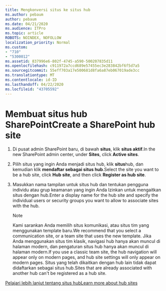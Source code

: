 ```yaml
---
title: Mengkonversi situs ke situs hub
ms.author: pebaum
author: pebaum
ms.date: 04/21/2020
ms.audience: ITPro
ms.topic: article
ROBOTS: NOINDEX, NOFOLLOW
localization_priority: Normal
ms.custom:
- "710"
- "5300012"
ms.assetid: 837996e6-802f-4745-a590-500207835d11
ms.openlocfilehash: c911972a7ccd689e57455ec3e283842bf6f5d7a5
ms.sourcegitcommit: 55eff703a17e500681d8fa6a87eb067019ade3cc
ms.translationtype: MT
ms.contentlocale: id-ID
ms.lasthandoff: 04/22/2020
ms.locfileid: "43705592"
---
```

# <a name="create-a-sharepoint-hub-site"></a><span data-ttu-id="20870-102">Membuat situs hub SharePoint</span><span class="sxs-lookup"><span data-stu-id="20870-102">Create a SharePoint hub site</span></span>

1. <span data-ttu-id="20870-103">Di pusat admin SharePoint baru, di bawah **situs**, klik **situs aktif**.</span><span class="sxs-lookup"><span data-stu-id="20870-103">In the new SharePoint admin center, under **Sites**, click **Active sites**.</span></span>

2. <span data-ttu-id="20870-104">Pilih situs yang ingin Anda menjadi situs hub, klik **situs**hub, dan kemudian klik **mendaftar sebagai situs hub**.</span><span class="sxs-lookup"><span data-stu-id="20870-104">Select the site you want to be a hub site, click **Hub site**, and then click **Register as hub site**.</span></span>

3. <span data-ttu-id="20870-105">Masukkan nama tampilan untuk situs hub dan tentukan pengguna individu atau grup keamanan yang ingin Anda Izinkan untuk mengaitkan situs dengan hub.</span><span class="sxs-lookup"><span data-stu-id="20870-105">Enter a display name for the hub site and specify the individual users or security groups you want to allow to associate sites with the hub.</span></span>

    > [!NOTE]
    >  <span data-ttu-id="20870-106">Kami sarankan Anda memilih situs komunikasi, atau situs tim yang menggunakan template baru.</span><span class="sxs-lookup"><span data-stu-id="20870-106">We recommend that you select a communication site, or a team site that uses the new template.</span></span> <span data-ttu-id="20870-107">Jika Anda menggunakan situs tim klasik, navigasi hub hanya akan muncul di halaman modern, dan pengaturan situs hub hanya akan muncul di halaman modern.</span><span class="sxs-lookup"><span data-stu-id="20870-107">If you use a classic team site, the hub navigation will appear only on modern pages, and hub site settings will only appear on modern pages.</span></span> <span data-ttu-id="20870-108">Situs yang telah dikaitkan dengan hub lain tidak dapat didaftarkan sebagai situs hub.</span><span class="sxs-lookup"><span data-stu-id="20870-108">Sites that are already associated with another hub can't be registered as a hub site.</span></span>
  
[<span data-ttu-id="20870-109">Pelajari lebih lanjut tentang situs hub</span><span class="sxs-lookup"><span data-stu-id="20870-109">Learn more about hub sites</span></span>](https://go.microsoft.com/fwlink/?linkid=869149)
  